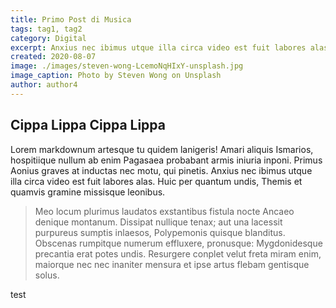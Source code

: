 ```yaml
---
title: Primo Post di Musica
tags: tag1, tag2
category: Digital
excerpt: Anxius nec ibimus utque illa circa video est fuit labores alas. Vincere ferociaarva.
created: 2020-08-07
image: ./images/steven-wong-LcemoNqHIxY-unsplash.jpg
image_caption: Photo by Steven Wong on Unsplash
author: author4
---
```


## Cippa Lippa Cippa Lippa

Lorem markdownum artesque tu quidem lanigeris! Amari aliquis Ismarios,
hospitiique nullum ab enim Pagasaea probabant armis iniuria inponi. Primus
Aonius graves at inductas nec motu, qui pinetis. Anxius nec ibimus utque illa
circa video est fuit labores alas. Huic per quantum undis, Themis et quamvis
gramine missisque leonibus.

> Meo locum plurimus laudatos exstantibus fistula nocte Ancaeo denique montanum.
> Dissipat nullique tenax; aut una lacessit purpureus sumptis inlaesos,
> Polypemonis quisque blanditus. Obscenas rumpitque numerum effluxere,
> pronusque: Mygdonidesque precantia erat potes undis. Resurgere conplet velut
> freta miram enim, maiorque nec nec inaniter mensura et ipse artus flebam
> gentisque solus.

test
